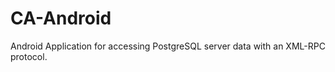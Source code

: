 CA-Android
=============

Android Application for accessing PostgreSQL server data with an XML-RPC protocol.
